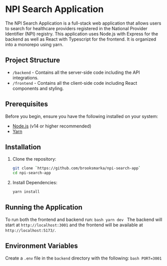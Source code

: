 # NPI Search Application

The NPI Search Application is a full-stack web application that allows users to search for healthcare providers registered in the National Provider Identifier (NPI) registry. This application uses Node.js with Express for the backend as well as React with Typescript for the frontend.  It is organized into a monorepo using yarn.

## Project Structure

- `/backend` - Contains all the server-side code including the API integrations.
- `/frontend` - Contains all the client-side code including React components and styling.

## Prerequisites

Before you begin, ensure you have the following installed on your system:
- [Node.js](https://nodejs.org/en/) (v14 or higher recommended)
- [Yarn](https://yarnpkg.com/)

## Installation

1. Clone the repository:
   ```bash
   git clone `https://github.com/brooksmarka/npi-search-app`
   cd npi-search-app
   ```
2. Install Dependencies:
    ```bash
    yarn install
    ```

## Running the Application

To run both the frontend and backend run:
    ```bash
    yarn dev
    ```
The backend will start at `http://localhost:3001` and the frontend will be available at `http://localhost:5173/`.

## Environment Variables

Create a `.env` file in the `backend` directory with the following:
    ```bash
    PORT=3001
    ```